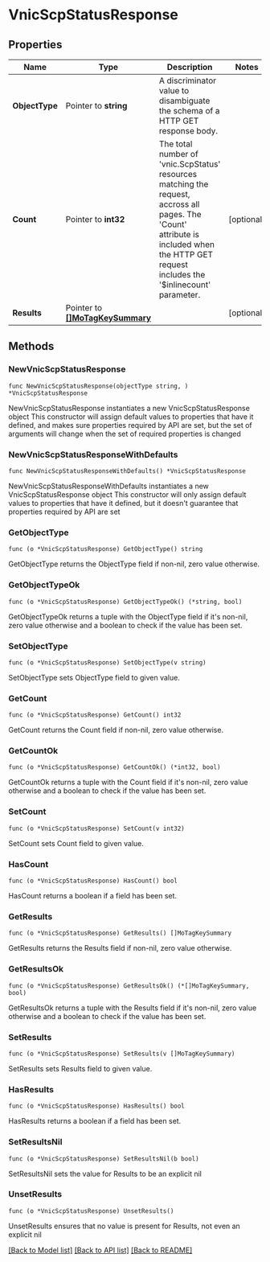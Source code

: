 # VnicScpStatusResponse

## Properties

Name | Type | Description | Notes
------------ | ------------- | ------------- | -------------
**ObjectType** | Pointer to **string** | A discriminator value to disambiguate the schema of a HTTP GET response body. | 
**Count** | Pointer to **int32** | The total number of &#39;vnic.ScpStatus&#39; resources matching the request, accross all pages. The &#39;Count&#39; attribute is included when the HTTP GET request includes the &#39;$inlinecount&#39; parameter. | [optional] 
**Results** | Pointer to [**[]MoTagKeySummary**](mo.TagKeySummary.md) |  | [optional] 

## Methods

### NewVnicScpStatusResponse

`func NewVnicScpStatusResponse(objectType string, ) *VnicScpStatusResponse`

NewVnicScpStatusResponse instantiates a new VnicScpStatusResponse object
This constructor will assign default values to properties that have it defined,
and makes sure properties required by API are set, but the set of arguments
will change when the set of required properties is changed

### NewVnicScpStatusResponseWithDefaults

`func NewVnicScpStatusResponseWithDefaults() *VnicScpStatusResponse`

NewVnicScpStatusResponseWithDefaults instantiates a new VnicScpStatusResponse object
This constructor will only assign default values to properties that have it defined,
but it doesn't guarantee that properties required by API are set

### GetObjectType

`func (o *VnicScpStatusResponse) GetObjectType() string`

GetObjectType returns the ObjectType field if non-nil, zero value otherwise.

### GetObjectTypeOk

`func (o *VnicScpStatusResponse) GetObjectTypeOk() (*string, bool)`

GetObjectTypeOk returns a tuple with the ObjectType field if it's non-nil, zero value otherwise
and a boolean to check if the value has been set.

### SetObjectType

`func (o *VnicScpStatusResponse) SetObjectType(v string)`

SetObjectType sets ObjectType field to given value.


### GetCount

`func (o *VnicScpStatusResponse) GetCount() int32`

GetCount returns the Count field if non-nil, zero value otherwise.

### GetCountOk

`func (o *VnicScpStatusResponse) GetCountOk() (*int32, bool)`

GetCountOk returns a tuple with the Count field if it's non-nil, zero value otherwise
and a boolean to check if the value has been set.

### SetCount

`func (o *VnicScpStatusResponse) SetCount(v int32)`

SetCount sets Count field to given value.

### HasCount

`func (o *VnicScpStatusResponse) HasCount() bool`

HasCount returns a boolean if a field has been set.

### GetResults

`func (o *VnicScpStatusResponse) GetResults() []MoTagKeySummary`

GetResults returns the Results field if non-nil, zero value otherwise.

### GetResultsOk

`func (o *VnicScpStatusResponse) GetResultsOk() (*[]MoTagKeySummary, bool)`

GetResultsOk returns a tuple with the Results field if it's non-nil, zero value otherwise
and a boolean to check if the value has been set.

### SetResults

`func (o *VnicScpStatusResponse) SetResults(v []MoTagKeySummary)`

SetResults sets Results field to given value.

### HasResults

`func (o *VnicScpStatusResponse) HasResults() bool`

HasResults returns a boolean if a field has been set.

### SetResultsNil

`func (o *VnicScpStatusResponse) SetResultsNil(b bool)`

 SetResultsNil sets the value for Results to be an explicit nil

### UnsetResults
`func (o *VnicScpStatusResponse) UnsetResults()`

UnsetResults ensures that no value is present for Results, not even an explicit nil

[[Back to Model list]](../README.md#documentation-for-models) [[Back to API list]](../README.md#documentation-for-api-endpoints) [[Back to README]](../README.md)



